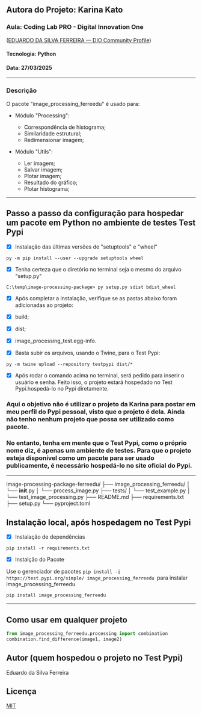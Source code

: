 ## Autora do Projeto: Karina Kato

### Aula: Coding Lab PRO - Digital Innovation One

([EDUARDO DA SILVA FERREIRA — DIO Community Profile](https://www.dio.me/users/eduardo_s_ferreira))

#### Tecnologia: Python

#### Data: 27/03/2025

---

### Descrição

O pacote "image_processing_ferreedu" é usado para:

- Módulo "Processing":

  - Correspondência de histograma;
  - Similaridade estrutural;
  - Redimensionar imagem;
- Módulo "Utils":

  - Ler imagem;
  - Salvar imagem;
  - Plotar imagem;
  - Resultado do gráfico;
  - Plotar histograma;

---

## Passo a passo da configuração para hospedar um pacote em Python no ambiente de testes Test Pypi

- [X]  Instalação das últimas versões de "setuptools" e "wheel"

```
py -m pip install --user --upgrade setuptools wheel
```

- [X]  Tenha certeza que o diretório no terminal seja o mesmo do arquivo "setup.py"

```
C:\temp\image-processing-package> py setup.py sdist bdist_wheel
```

- [X]  Após completar a instalação, verifique se as pastas abaixo foram adicionadas ao projeto:

  - [X]  build;
  - [X]  dist;
  - [X]  image_processing_test.egg-info.
- [X]  Basta subir os arquivos, usando o Twine, para o Test Pypi:

```
py -m twine upload --repository testpypi dist/*
```

- [X]  Após rodar o comando acima no terminal, será pedido para inserir o usuário e senha. Feito isso, o projeto estará hospedado no Test Pypi.hospedá-lo no Pypi diretamente.

### Aqui o objetivo não é utilizar o projeto da Karina para postar em meu perfil do Pypi pessoal, visto que o projeto é dela. Ainda não tenho nenhum projeto que possa ser utilizado como pacote.

### No entanto, tenha em mente que o Test Pypi, como o próprio nome diz, é apenas um ambiente de testes. Para que o projeto esteja disponível como um pacote para ser usado publicamente, é necessário hospedá-lo no site oficial do Pypi.

---

image-processing-package-ferreedu/
├── image_processing_ferreedu/
│   └── __init__.py
│   └── process_image.py
├── tests/
│   └── test_example.py
│   └── test_image_processing.py
├── README.md
├── requirements.txt
├── setup.py
└── pyproject.toml

## Instalação local, após hospedagem no Test Pypi

- [X]  Instalação de dependências

```
pip install -r requirements.txt
```

- [X]  Instalção do Pacote

Use o gerenciador de pacotes ``pip install -i https://test.pypi.org/simple/ image_processing_ferreedu ``para instalar image_processing_ferreedu

```bash
pip install image_processing_ferreedu
```

---

## Como usar em qualquer projeto

```python
from image_processing_ferreedu.processing import combination
combination.find_difference(image1, image2)
```

## Autor (quem hospedou o projeto no Test Pypi)

Eduardo da Silva Ferreira

## Licença

[MIT](https://choosealicense.com/licenses/mit/)
